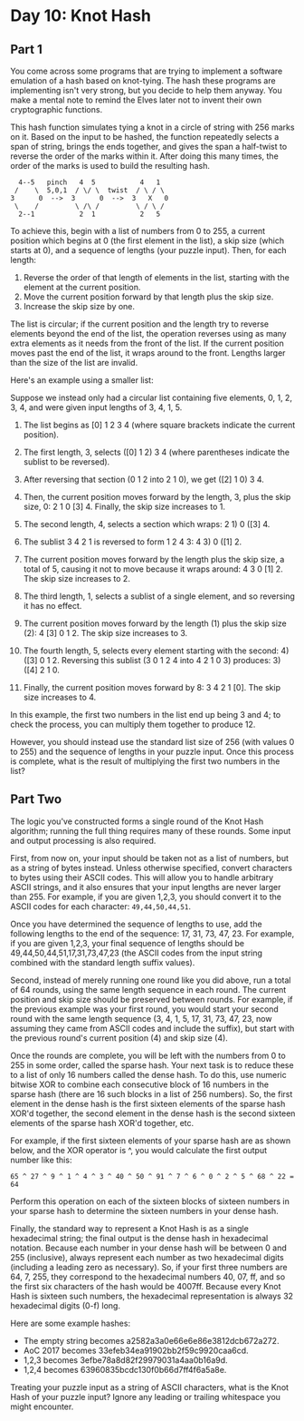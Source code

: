 # Day 10: Knot Hash

## Part 1

You come across some programs that are trying to implement a software emulation of a hash based on knot-tying. The hash these programs are implementing isn't very strong, but you decide to help them anyway. You make a mental note to remind the Elves later not to invent their own cryptographic functions.

This hash function simulates tying a knot in a circle of string with 256 marks on it. Based on the input to be hashed, the function repeatedly selects a span of string, brings the ends together, and gives the span a half-twist to reverse the order of the marks within it. After doing this many times, the order of the marks is used to build the resulting hash.

      4--5   pinch   4  5           4   1
     /    \  5,0,1  / \/ \  twist  / \ / \
    3      0  -->  3      0  -->  3   X   0
     \    /         \ /\ /         \ / \ /
      2--1           2  1           2   5

To achieve this, begin with a list of numbers from 0 to 255, a current position which begins at 0 (the first element in the list), a skip size (which starts at 0), and a sequence of lengths (your puzzle input). Then, for each length:

1. Reverse the order of that length of elements in the list, starting with the element at the current position.
1. Move the current position forward by that length plus the skip size.
1. Increase the skip size by one.

The list is circular; if the current position and the length try to reverse elements beyond the end of the list, the operation reverses using as many extra elements as it needs from the front of the list. If the current position moves past the end of the list, it wraps around to the front. Lengths larger than the size of the list are invalid.

Here's an example using a smaller list:

Suppose we instead only had a circular list containing five elements, 0, 1, 2, 3, 4, and were given input lengths of 3, 4, 1, 5.

1. The list begins as [0] 1 2 3 4 (where square brackets indicate the current position).
1. The first length, 3, selects ([0] 1 2) 3 4 (where parentheses indicate the sublist to be reversed).
1. After reversing that section (0 1 2 into 2 1 0), we get ([2] 1 0) 3 4.
1. Then, the current position moves forward by the length, 3, plus the skip size, 0: 2 1 0 [3] 4. Finally, the skip size increases to 1.

1. The second length, 4, selects a section which wraps: 2 1) 0 ([3] 4.
1. The sublist 3 4 2 1 is reversed to form 1 2 4 3: 4 3) 0 ([1] 2.
1. The current position moves forward by the length plus the skip size, a total of 5, causing it not to move because it wraps around: 4 3 0 [1] 2. The skip size increases to 2.

1. The third length, 1, selects a sublist of a single element, and so reversing it has no effect.
1. The current position moves forward by the length (1) plus the skip size (2): 4 [3] 0 1 2. The skip size increases to 3.

1. The fourth length, 5, selects every element starting with the second: 4) ([3] 0 1 2. Reversing this sublist (3 0 1 2 4 into 4 2 1 0 3) produces: 3) ([4] 2 1 0.
1. Finally, the current position moves forward by 8: 3 4 2 1 [0]. The skip size increases to 4.

In this example, the first two numbers in the list end up being 3 and 4; to check the process, you can multiply them together to produce 12.

However, you should instead use the standard list size of 256 (with values 0 to 255) and the sequence of lengths in your puzzle input. Once this process is complete, what is the result of multiplying the first two numbers in the list?

## Part Two

The logic you've constructed forms a single round of the Knot Hash algorithm; running the full thing requires many of these rounds. Some input and output processing is also required.

First, from now on, your input should be taken not as a list of numbers, but as a string of bytes instead. Unless otherwise specified, convert characters to bytes using their ASCII codes. This will allow you to handle arbitrary ASCII strings, and it also ensures that your input lengths are never larger than 255. For example, if you are given 1,2,3, you should convert it to the ASCII codes for each character: `49,44,50,44,51`.

Once you have determined the sequence of lengths to use, add the following lengths to the end of the sequence: 17, 31, 73, 47, 23. For example, if you are given 1,2,3, your final sequence of lengths should be 49,44,50,44,51,17,31,73,47,23 (the ASCII codes from the input string combined with the standard length suffix values).

Second, instead of merely running one round like you did above, run a total of 64 rounds, using the same length sequence in each round. The current position and skip size should be preserved between rounds. For example, if the previous example was your first round, you would start your second round with the same length sequence (3, 4, 1, 5, 17, 31, 73, 47, 23, now assuming they came from ASCII codes and include the suffix), but start with the previous round's current position (4) and skip size (4).

Once the rounds are complete, you will be left with the numbers from 0 to 255 in some order, called the sparse hash. Your next task is to reduce these to a list of only 16 numbers called the dense hash. To do this, use numeric bitwise XOR to combine each consecutive block of 16 numbers in the sparse hash (there are 16 such blocks in a list of 256 numbers). So, the first element in the dense hash is the first sixteen elements of the sparse hash XOR'd together, the second element in the dense hash is the second sixteen elements of the sparse hash XOR'd together, etc.

For example, if the first sixteen elements of your sparse hash are as shown below, and the XOR operator is ^, you would calculate the first output number like this:

`65 ^ 27 ^ 9 ^ 1 ^ 4 ^ 3 ^ 40 ^ 50 ^ 91 ^ 7 ^ 6 ^ 0 ^ 2 ^ 5 ^ 68 ^ 22 = 64`

Perform this operation on each of the sixteen blocks of sixteen numbers in your sparse hash to determine the sixteen numbers in your dense hash.

Finally, the standard way to represent a Knot Hash is as a single hexadecimal string; the final output is the dense hash in hexadecimal notation. Because each number in your dense hash will be between 0 and 255 (inclusive), always represent each number as two hexadecimal digits (including a leading zero as necessary). So, if your first three numbers are 64, 7, 255, they correspond to the hexadecimal numbers 40, 07, ff, and so the first six characters of the hash would be 4007ff. Because every Knot Hash is sixteen such numbers, the hexadecimal representation is always 32 hexadecimal digits (0-f) long.

Here are some example hashes:

- The empty string becomes a2582a3a0e66e6e86e3812dcb672a272.
- AoC 2017 becomes 33efeb34ea91902bb2f59c9920caa6cd.
- 1,2,3 becomes 3efbe78a8d82f29979031a4aa0b16a9d.
- 1,2,4 becomes 63960835bcdc130f0b66d7ff4f6a5a8e.

Treating your puzzle input as a string of ASCII characters, what is the Knot Hash of your puzzle input? Ignore any leading or trailing whitespace you might encounter.
